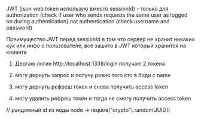JWT (json web token использую вместо sessionId) - только для authorization (check if user who sends requests the same user as logged on during authentication) not authentication (check username and password)

Преимущество JWT перед sessionId в том что сервер не хранит никаких кук или инфо о пользователе, все зашито в JWT который хранится на клиенте

1) Дергаю логин http://localhost:1338/login
получаю 2 токена

2) могу дернуть запрос и получу ровно того кто в боди с name
3) могу дернуть рефреш токен и снова получить access token
4) могу удалить рефреш токен и тогда не смогу получить access token 

// рандомный id из ноды
node -> require("crypto").randomUUID()
